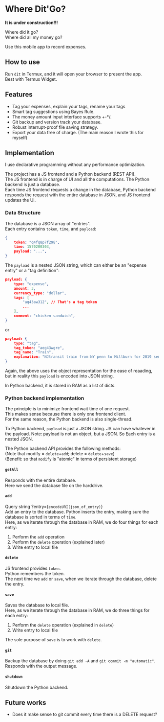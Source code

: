 # Where Dit'Go? 
**It is under construction!!!**  

Where did it go?  
Where did all my money go?  

Use this mobile app to record expenses.  

## How to use
Run `dit` in Termux, and it will open your browser to present the app.  
Best with Termux Widget.  

## Features
* Tag your expenses, explain your tags, rename your tags  
* Smart tag suggestions using Bayes Rule.  
* The money amount input interface supports +-*/.  
* Git backup and version track your database.  
* Robust interrupt-proof file saving strategy.  
* Export your data free of charge. (The main reason I wrote this for myself)  

## Implementation
I use declarative programming without any performance optimization.  

The project has a JS frontend and a Python backend (REST API).  
The JS frontend is in charge of UI and all the computations. The Python backend is just a database.  
Each time JS frontend requests a change in the database, Python backend responds the request with the entire database in JSON, and JS frontend updates the UI.  

### Data Structure
The database is a JSON array of "entries".  
Each entry contains `token`, `time`, and `payload`:  
```JSON
{
    token: "q4fq8p7f298", 
    time: 1570200303,
    payload: "...", 
}
```
The `payload` is a nested JSON string, which can either be an "expense entry" or a "tag definition":  
```JSON
payload: {
    type: "expense", 
    amount: 3, 
    currency_type: "dollar", 
    tags: [
        "aq43aw312", // That's a tag token
        ...
    ], 
    comment: "chicken sandwich", 
}
```
or  
```JSON
payload: {
    type: "tag", 
    tag_token: "aeg43wgre", 
    tag_name: "Train", 
    explanation: "NJtransit train from NY penn to Millburn for 2019 semester", 
}
```
Again, the above uses the object representation for the ease of reaading, but in reality this `payload` is encoded into JSON string.  

In Python backend, it is stored in RAM as a list of dicts.  

### Python backend implementation
The principle is to minimize frontend wait time of one request.  
This makes sense because there is only one frontend client.  
For the same reason, the Python backend is also single-thread.  

To Python backend, `payload` is just a JSON string. 
JS can have whatever in the payload. 
Note: payload is not an object, but a JSON. So Each entry is a nested JSON. 

The Python backend API provides the following methods:  
(Note that modify = `delete`+`add`; delete = `delete`+`save`)  
(Benefit: so that `modify` is "atomic" in terms of persistent storage)  

#### `getAll`
Responds with the entire database.  
Here we send the database file on the harddrive.  

#### `add`
Query string ?entry={`encodeURI(json_of_entry)`}  
Add an entry to the database. Python inserts the entry, making sure the database is sorted in terms of `time`.  
Here, as we iterate through the database in RAM, we do four things for each entry:  
1. Perform the `add` operation  
2. Perform the `delete` operation (explained later)  
3. Write entry to local file  

#### `delete`
JS frontend provides `token`.  
Python remembers the token.  
The next time we `add` or `save`, when we iterate through the database, delete the entry.  

#### `save`
Saves the database to local file.  
Here, as we iterate through the database in RAM, we do three things for each entry:  
1. Perform the `delete` operation (explained in `delete`)  
2. Write entry to local file  

The sole purpose of `save` is to work with `delete`.  

#### `git`
Backup the database by doing `git add -A` and `git commit -m "automatic"`.  
Responds with the output message.  

#### `shutdown`
Shutdown the Python backend.  

## Future works
* Does it make sense to git commit every time there is a DELETE request?  
